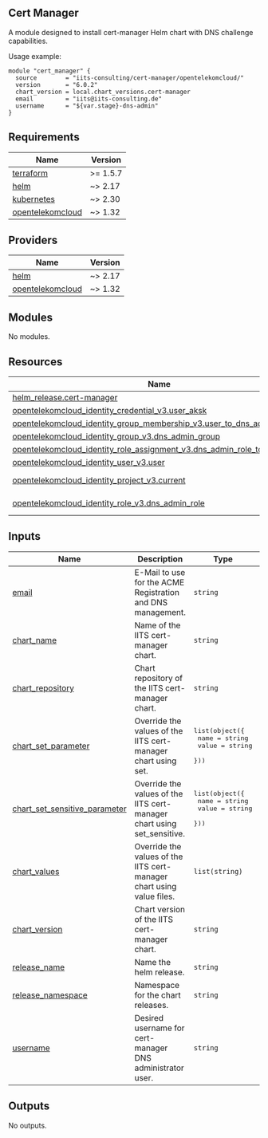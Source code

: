 ## Cert Manager

A module designed to install cert-manager Helm chart with DNS challenge capabilities.

Usage example:

```hcl
module "cert_manager" {
  source        = "iits-consulting/cert-manager/opentelekomcloud/"
  version       = "6.0.2"
  chart_version = local.chart_versions.cert-manager
  email         = "iits@iits-consulting.de"
  username      = "${var.stage}-dns-admin"
}
```

<!-- BEGIN_TF_DOCS -->
## Requirements

| Name | Version |
|------|---------|
| <a name="requirement_terraform"></a> [terraform](#requirement\_terraform) | >= 1.5.7 |
| <a name="requirement_helm"></a> [helm](#requirement\_helm) | ~> 2.17 |
| <a name="requirement_kubernetes"></a> [kubernetes](#requirement\_kubernetes) | ~> 2.30 |
| <a name="requirement_opentelekomcloud"></a> [opentelekomcloud](#requirement\_opentelekomcloud) | ~> 1.32 |

## Providers

| Name | Version |
|------|---------|
| <a name="provider_helm"></a> [helm](#provider\_helm) | ~> 2.17 |
| <a name="provider_opentelekomcloud"></a> [opentelekomcloud](#provider\_opentelekomcloud) | ~> 1.32 |

## Modules

No modules.

## Resources

| Name | Type |
|------|------|
| [helm_release.cert-manager](https://registry.terraform.io/providers/hashicorp/helm/latest/docs/resources/release) | resource |
| [opentelekomcloud_identity_credential_v3.user_aksk](https://registry.terraform.io/providers/opentelekomcloud/opentelekomcloud/latest/docs/resources/identity_credential_v3) | resource |
| [opentelekomcloud_identity_group_membership_v3.user_to_dns_admin_group](https://registry.terraform.io/providers/opentelekomcloud/opentelekomcloud/latest/docs/resources/identity_group_membership_v3) | resource |
| [opentelekomcloud_identity_group_v3.dns_admin_group](https://registry.terraform.io/providers/opentelekomcloud/opentelekomcloud/latest/docs/resources/identity_group_v3) | resource |
| [opentelekomcloud_identity_role_assignment_v3.dns_admin_role_to_dns_group](https://registry.terraform.io/providers/opentelekomcloud/opentelekomcloud/latest/docs/resources/identity_role_assignment_v3) | resource |
| [opentelekomcloud_identity_user_v3.user](https://registry.terraform.io/providers/opentelekomcloud/opentelekomcloud/latest/docs/resources/identity_user_v3) | resource |
| [opentelekomcloud_identity_project_v3.current](https://registry.terraform.io/providers/opentelekomcloud/opentelekomcloud/latest/docs/data-sources/identity_project_v3) | data source |
| [opentelekomcloud_identity_role_v3.dns_admin_role](https://registry.terraform.io/providers/opentelekomcloud/opentelekomcloud/latest/docs/data-sources/identity_role_v3) | data source |

## Inputs

| Name | Description | Type | Default | Required |
|------|-------------|------|---------|:--------:|
| <a name="input_email"></a> [email](#input\_email) | E-Mail to use for the ACME Registration and DNS management. | `string` | n/a | yes |
| <a name="input_chart_name"></a> [chart\_name](#input\_chart\_name) | Name of the IITS cert-manager chart. | `string` | `"cert-manager"` | no |
| <a name="input_chart_repository"></a> [chart\_repository](#input\_chart\_repository) | Chart repository of the IITS cert-manager chart. | `string` | `"https://charts.iits.tech"` | no |
| <a name="input_chart_set_parameter"></a> [chart\_set\_parameter](#input\_chart\_set\_parameter) | Override the values of the IITS cert-manager chart using set. | <pre>list(object({<br/>    name  = string<br/>    value = string<br/>  }))</pre> | `[]` | no |
| <a name="input_chart_set_sensitive_parameter"></a> [chart\_set\_sensitive\_parameter](#input\_chart\_set\_sensitive\_parameter) | Override the values of the IITS cert-manager chart using set\_sensitive. | <pre>list(object({<br/>    name  = string<br/>    value = string<br/>  }))</pre> | `[]` | no |
| <a name="input_chart_values"></a> [chart\_values](#input\_chart\_values) | Override the values of the IITS cert-manager chart using value files. | `list(string)` | `[]` | no |
| <a name="input_chart_version"></a> [chart\_version](#input\_chart\_version) | Chart version of the IITS cert-manager chart. | `string` | `"1.16.1"` | no |
| <a name="input_release_name"></a> [release\_name](#input\_release\_name) | Name the helm release. | `string` | `"cert-manager"` | no |
| <a name="input_release_namespace"></a> [release\_namespace](#input\_release\_namespace) | Namespace for the chart releases. | `string` | `"cert-manager"` | no |
| <a name="input_username"></a> [username](#input\_username) | Desired username for cert-manager DNS administrator user. | `string` | `"cert-manager-dns-admin"` | no |

## Outputs

No outputs.
<!-- END_TF_DOCS -->

